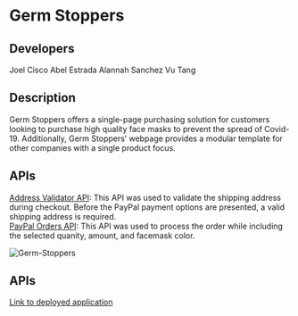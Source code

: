 # Germ Stoppers

## Developers

Joel Cisco
Abel Estrada
Alannah Sanchez
Vu Tang

## Description

Germ Stoppers offers a single-page purchasing solution for customers looking to purchase high quality face masks to prevent the spread of Covid-19. Additionally, Germ Stoppers’ webpage provides a modular template for other companies with a single product focus.

## APIs

[Address Validator API](https://www.address-validator.net/api.html): This API was used to validate the shipping address during checkout. Before the PayPal payment options are presented, a valid shipping address is required. <br />
[PayPal Orders API](https://developer.paypal.com/docs/checkout/#): This API was used to process the order while including the selected quanity, amount, and facemask color.

![Germ-Stoppers](https://user-images.githubusercontent.com/68674610/93415178-c76eec00-f857-11ea-9c33-00ad2f2409a7.png)

## APIs

[Link to deployed application](https://vutanguofa.github.io/group4_project1/)